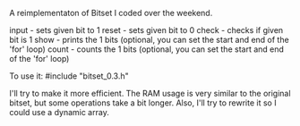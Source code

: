 A reimplementaton of Bitset I coded over the weekend.


input - sets given bit to 1
reset - sets given bit to 0
check - checks if given bit is 1
show - prints the 1 bits (optional, you can set the start and end of the 'for' loop)
count - counts the 1 bits (optional, you can set the start and end of the 'for' loop)


To use it:
#include "bitset_0.3.h"


I'll try to make it more efficient. The RAM usage is very similar to the original bitset, but some operations take a bit longer. Also, I'll try to rewrite it so I could use a dynamic array.
